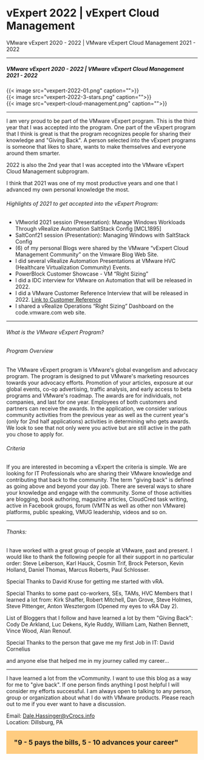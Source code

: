 # vExpert 2022 | vExpert Cloud Management


VMware vExpert 2020 - 2022 | VMware vExpert Cloud Management 2021 - 2022

<!--more-->

---

##### VMware vExpert 2020 - 2022 | VMware vExpert Cloud Management 2021 - 2022

{{< image src="vexpert-2022-01.png" caption="">}}  
{{< image src="vexpert-2022-3-stars.png" caption="">}}  
{{< image src="vexpert-cloud-management.png" caption="">}}  

---

I am very proud to be part of the VMware vExpert program.  This is the third year that I was accepted into the program. One part of the vExpert program that I think is great is that the program recognizes people for sharing their knowledge and "Giving Back". A person selected into the vExpert programs is someone that likes to share, wants to make themselves and everyone around them smarter.  

2022 is also the 2nd year that I was accepted into the VMware vExpert Cloud Management subprogram.  

I think that 2021 was one of my most productive years and one that I advanced my own personal knowledge the most.  

###### Highlights of 2021 to get accepted into the vExpert Program:

* VMworld 2021 session (Presentation): Manage Windows Workloads Through vRealize Automation SaltStack Config [MCL1895]
* SaltConf21 session (Presentation): Managing Windows with SaltStack Config
* (6) of my personal Blogs were shared by the VMware “vExpert Cloud Management Community” on the Vmware Blog Web Site.
* I did several vRealize Automation Presentations at VMware HVC (Healthcare Virtualization Community) Events.
* PowerBlock Customer Showcase - VM “Right Sizing”
* I did a IDC interview for VMware on Automation that will be released in 2022.
* I did a VMware Customer Reference Interview that will be released in 2022. <a href="https://blogs.vmware.com/management/2022/03/vra-optimize-healthcare-outcomes.html" target="_blank">Link to Customer Reference</a>
* I shared a vRealize Operations “Right Sizing” Dashboard on the code.vmware.com web site.

---

###### What is the VMware vExpert Program?

###### Program Overview

The VMware vExpert program is VMware's global evangelism and advocacy program. The program is designed to put VMware's marketing resources towards your advocacy efforts. Promotion of your articles, exposure at our global events, co-op advertising, traffic analysis, and early access to beta programs and VMware's roadmap. The awards are for individuals, not companies, and last for one year. Employees of both customers and partners can receive the awards. In the application, we consider various community activities from the previous year as well as the current year's (only for 2nd half applications) activities in determining who gets awards. We look to see that not only were you active but are still active in the path you chose to apply for.
 
###### Criteria



If you are interested in becoming a vExpert the criteria is simple. We are looking for IT Professionals who are sharing their VMware knowledge and contributing that back to the community. The term "giving back" is defined as going above and beyond your day job. There are several ways to share your knowledge and engage with the community. Some of those activities are blogging, book authoring, magazine articles, CloudCred task writing, active in Facebook groups, forum (VMTN as well as other non VMware) platforms, public speaking, VMUG leadership, videos and so on.

---

###### Thanks:

I have worked with a great group of people at VMware, past and present. I would like to thank the following people for all their support in no particular order: Steve Leiberson, Karl Hauck, Cosmin Trif, Brock Peterson, Kevin Holland, Daniel Thomas, Marcus Roberts, Paul Schlosser.

Special Thanks to David Kruse for getting me started with vRA.

Special Thanks to some past co-workers, SEs, TAMs, HVC Members that I learned a lot from: Kirk Shaffer, Robert Mitchell, Dan Grove, Steve Holmes, Steve Pittenger, Anton Wesztergom (Opened my eyes to vRA Day 2).

List of Bloggers that I follow and have learned a lot by them "Giving Back": Cody De Arkland, Luc Dekens, Kyle Ruddy, William Lam, Nathen Bennett, Vince Wood, Alan Renouf.

Special Thanks to the person that gave me my first Job in IT: David Cornelius

and anyone else that helped me in my journey called my career...

---

I have learned a lot from the vCommunity. I want to use this blog as a way for me to "give back". If one person finds anything I post helpful I will consider my efforts successful. I am always open to talking to any person, group or organization about what I do with VMware products.  Please reach out to me if you ever want to have a discussion.

Email: Dale.Hassinger@vCrocs.info  
Location: Dillsburg, PA

<div style="background-color:#ffcc80; Padding:20px; font-size:18px;" >
  <b>"9 - 5 pays the bills, 5 - 10 advances your career"</b>
</div>

<div><br></div>


